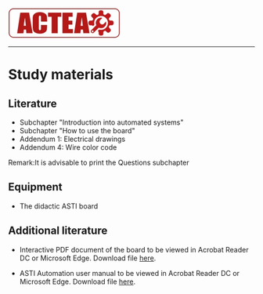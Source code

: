 
![ACTEA](../Logo_ACTEA_2.jpg)
_____________________________________
# Study materials
## Literature
* Subchapter "Introduction into automated systems"
* Subchapter "How to use the board"
* Addendum 1: Electrical drawings
* Addendum 4: Wire color code

Remark:It is advisable to print the Questions subchapter

## Equipment
* The didactic ASTI board

## Additional literature
*  Interactive PDF document of the board to be viewed in Acrobat Reader DC or Microsoft Edge. Download file <a href="./Ex01/Documents/InteractiveBoardV1.pdf">here</a>.</p>
*  ASTI Automation user manual to be viewed in Acrobat Reader DC or Microsoft Edge. Download file <a href="./Ex01/Documents/ASTI_User_Manual.pdf">here</a>.</p>
